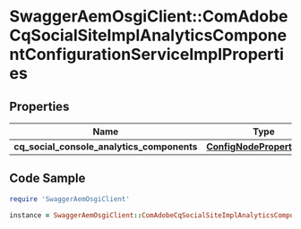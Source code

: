 # SwaggerAemOsgiClient::ComAdobeCqSocialSiteImplAnalyticsComponentConfigurationServiceImplProperties

## Properties

Name | Type | Description | Notes
------------ | ------------- | ------------- | -------------
**cq_social_console_analytics_components** | [**ConfigNodePropertyArray**](ConfigNodePropertyArray.md) |  | [optional] 

## Code Sample

```ruby
require 'SwaggerAemOsgiClient'

instance = SwaggerAemOsgiClient::ComAdobeCqSocialSiteImplAnalyticsComponentConfigurationServiceImplProperties.new(cq_social_console_analytics_components: null)
```


